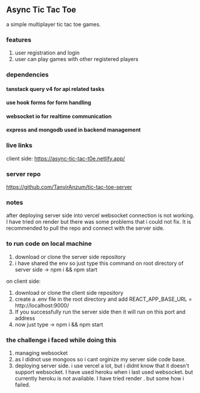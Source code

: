 ## Async Tic Tac Toe

a simple multiplayer tic tac toe games.

### features

1. user registration and login
2. user can play games with other registered players

### dependencies

#### tanstack query v4 for api related tasks

#### use hook forms for form handling

#### websocket io for realtime communication

#### express and mongodb used in backend management

### live links

client side: https://async-tic-tac-t0e.netlify.app/

### server repo

https://github.com/TanvirAnzum/tic-tac-toe-server

### notes

after deploying server side into vercel websocket connection is not working. I have tried on render but there was some problems that i could not fix. It is recommended to pull the repo and connect with the server side.

### to run code on local machine

1. download or clone the server side repository
2. i have shared the env so just type this command on root directory of server side ->
   npm i && npm start

on client side:

1. download or clone the client side repository
2. create a .env file in the root directory and add REACT_APP_BASE_URL = http://localhost:9000/
3. If you successfully run the server side then it will run on this port and address
4. now just type -> npm i && npm start

### the challenge i faced while doing this

1. managing websocket
2. as I didnot use mongoos so i cant orginize my server side code base.
3. deploying server side. i use vercel a lot, but i didnt know that it doesn't support websocket. I have used heroku when i last used websocket. but currently heroku is not available. I have tried render . but some how i failed.
